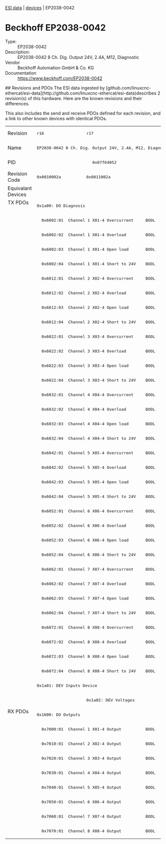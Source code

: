 <div class="nav"><a href="/esi-data">ESI data</a> | <a href="/esi-data/devices">devices</a> | EP2038-0042</div>

#  Beckhoff EP2038-0042

<dl>
  <dt>Type:</dt><dd>EP2038-0042</dd>
  <dt>Description:</dt><dd>EP2038-0042 8 Ch. Dig. Output 24V, 2.4A, M12, Diagnostic</dd>
  <dt>Vendor</dt><dd>Beckhoff Automation GmbH & Co. KG</dd>
  <dt>Documentation</dt><dd><a href="https://www.beckhoff.com/EP2038-0042">https://www.beckhoff.com/EP2038-0042</a></dd>
</dl>
## Revisions and PDOs
The ESI data ingested by [github.com/linuxcnc-ethercat/esi-data](http://github.com/linuxcnc-ethercat/esi-data)describes 2 revision(s) of this hardware.  Here are the known revisions and their differences.

This also includes the send and receive PDOs defined for each revision, and a link to other known devices with identical PDOs.

<table>
<tr >
<td class="first">Revision</td>
<td ><pre>r16</pre></td>
<td ><pre>r17</pre></td>
</tr>
<tr >
<td class="first">Name</td>
<td  colspan=2 align="center"><pre>EP2038-0042 8 Ch. Dig. Output 24V, 2.4A, M12, Diagnostic</pre></td>
</tr>
<tr >
<td class="first">PID</td>
<td  colspan=2 align="center"><pre>0x07f64052</pre></td>
</tr>
<tr >
<td class="first">Revision Code</td>
<td ><pre>0x0010002a</pre></td>
<td ><pre>0x0011002a</pre></td>
</tr>
<tr >
<td class="first">Equivalant Devices</td>
<td  colspan=2 align="center"></td>
</tr>
<tr class="txpdo pdosection">
<td class="first" rowspan=35 valign=top>TX PDOs</td>
<td colspan=2 align="left"><pre>0x1a00: DO Diagnosis</pre></td>
<td></td>
</tr>
<tr class="txpdo">
<td  colspan=2 align="left"><pre>  0x6002:01  Channel 1 X01-4 Overcurrent     BOOL</pre></td>
</tr>
<tr class="txpdo">
<td  colspan=2 align="left"><pre>  0x6002:02  Channel 1 X01-4 Overload        BOOL</pre></td>
</tr>
<tr class="txpdo">
<td  colspan=2 align="left"><pre>  0x6002:03  Channel 1 X01-4 Open load       BOOL</pre></td>
</tr>
<tr class="txpdo">
<td  colspan=2 align="left"><pre>  0x6002:04  Channel 1 X01-4 Short to 24V    BOOL</pre></td>
</tr>
<tr class="txpdo">
<td  colspan=2 align="left"><pre>  0x6012:01  Channel 2 X02-4 Overcurrent     BOOL</pre></td>
</tr>
<tr class="txpdo">
<td  colspan=2 align="left"><pre>  0x6012:02  Channel 2 X02-4 Overload        BOOL</pre></td>
</tr>
<tr class="txpdo">
<td  colspan=2 align="left"><pre>  0x6012:03  Channel 2 X02-4 Open load       BOOL</pre></td>
</tr>
<tr class="txpdo">
<td  colspan=2 align="left"><pre>  0x6012:04  Channel 2 X02-4 Short to 24V    BOOL</pre></td>
</tr>
<tr class="txpdo">
<td  colspan=2 align="left"><pre>  0x6022:01  Channel 3 X03-4 Overcurrent     BOOL</pre></td>
</tr>
<tr class="txpdo">
<td  colspan=2 align="left"><pre>  0x6022:02  Channel 3 X03-4 Overload        BOOL</pre></td>
</tr>
<tr class="txpdo">
<td  colspan=2 align="left"><pre>  0x6022:03  Channel 3 X03-4 Open load       BOOL</pre></td>
</tr>
<tr class="txpdo">
<td  colspan=2 align="left"><pre>  0x6022:04  Channel 3 X03-4 Short to 24V    BOOL</pre></td>
</tr>
<tr class="txpdo">
<td  colspan=2 align="left"><pre>  0x6032:01  Channel 4 X04-4 Overcurrent     BOOL</pre></td>
</tr>
<tr class="txpdo">
<td  colspan=2 align="left"><pre>  0x6032:02  Channel 4 X04-4 Overload        BOOL</pre></td>
</tr>
<tr class="txpdo">
<td  colspan=2 align="left"><pre>  0x6032:03  Channel 4 X04-4 Open load       BOOL</pre></td>
</tr>
<tr class="txpdo">
<td  colspan=2 align="left"><pre>  0x6032:04  Channel 4 X04-4 Short to 24V    BOOL</pre></td>
</tr>
<tr class="txpdo">
<td  colspan=2 align="left"><pre>  0x6042:01  Channel 5 X05-4 Overcurrent     BOOL</pre></td>
</tr>
<tr class="txpdo">
<td  colspan=2 align="left"><pre>  0x6042:02  Channel 5 X05-4 Overload        BOOL</pre></td>
</tr>
<tr class="txpdo">
<td  colspan=2 align="left"><pre>  0x6042:03  Channel 5 X05-4 Open load       BOOL</pre></td>
</tr>
<tr class="txpdo">
<td  colspan=2 align="left"><pre>  0x6042:04  Channel 5 X05-4 Short to 24V    BOOL</pre></td>
</tr>
<tr class="txpdo">
<td  colspan=2 align="left"><pre>  0x6052:01  Channel 6 X06-4 Overcurrent     BOOL</pre></td>
</tr>
<tr class="txpdo">
<td  colspan=2 align="left"><pre>  0x6052:02  Channel 6 X06-4 Overload        BOOL</pre></td>
</tr>
<tr class="txpdo">
<td  colspan=2 align="left"><pre>  0x6052:03  Channel 6 X06-4 Open load       BOOL</pre></td>
</tr>
<tr class="txpdo">
<td  colspan=2 align="left"><pre>  0x6052:04  Channel 6 X06-4 Short to 24V    BOOL</pre></td>
</tr>
<tr class="txpdo">
<td  colspan=2 align="left"><pre>  0x6062:01  Channel 7 X07-4 Overcurrent     BOOL</pre></td>
</tr>
<tr class="txpdo">
<td  colspan=2 align="left"><pre>  0x6062:02  Channel 7 X07-4 Overload        BOOL</pre></td>
</tr>
<tr class="txpdo">
<td  colspan=2 align="left"><pre>  0x6062:03  Channel 7 X07-4 Open load       BOOL</pre></td>
</tr>
<tr class="txpdo">
<td  colspan=2 align="left"><pre>  0x6062:04  Channel 7 X07-4 Short to 24V    BOOL</pre></td>
</tr>
<tr class="txpdo">
<td  colspan=2 align="left"><pre>  0x6072:01  Channel 8 X08-4 Overcurrent     BOOL</pre></td>
</tr>
<tr class="txpdo">
<td  colspan=2 align="left"><pre>  0x6072:02  Channel 8 X08-4 Overload        BOOL</pre></td>
</tr>
<tr class="txpdo">
<td  colspan=2 align="left"><pre>  0x6072:03  Channel 8 X08-4 Open load       BOOL</pre></td>
</tr>
<tr class="txpdo">
<td  colspan=2 align="left"><pre>  0x6072:04  Channel 8 X08-4 Short to 24V    BOOL</pre></td>
</tr>
<tr class="txpdo pdosection">
<td  colspan=2 align="left"><pre>0x1a01: DEV Inputs Device</pre></td>
</tr>
<tr class="txpdo pdosection">
<td ></td>
<td ><pre>0x1a02: DEV Voltages</pre></td>
</tr>
<tr class="rxpdo pdosection">
<td class="first" rowspan=9 valign=top>RX PDOs</td>
<td colspan=2 align="left"><pre>0x1600: DO Outputs</pre></td>
<td></td>
</tr>
<tr class="rxpdo">
<td  colspan=2 align="left"><pre>  0x7000:01  Channel 1 X01-4 Output          BOOL</pre></td>
</tr>
<tr class="rxpdo">
<td  colspan=2 align="left"><pre>  0x7010:01  Channel 2 X02-4 Output          BOOL</pre></td>
</tr>
<tr class="rxpdo">
<td  colspan=2 align="left"><pre>  0x7020:01  Channel 3 X03-4 Output          BOOL</pre></td>
</tr>
<tr class="rxpdo">
<td  colspan=2 align="left"><pre>  0x7030:01  Channel 4 X04-4 Output          BOOL</pre></td>
</tr>
<tr class="rxpdo">
<td  colspan=2 align="left"><pre>  0x7040:01  Channel 5 X05-4 Output          BOOL</pre></td>
</tr>
<tr class="rxpdo">
<td  colspan=2 align="left"><pre>  0x7050:01  Channel 6 X06-4 Output          BOOL</pre></td>
</tr>
<tr class="rxpdo">
<td  colspan=2 align="left"><pre>  0x7060:01  Channel 7 X07-4 Output          BOOL</pre></td>
</tr>
<tr class="rxpdo">
<td  colspan=2 align="left"><pre>  0x7070:01  Channel 8 X08-4 Output          BOOL</pre></td>
</tr>
</table>
